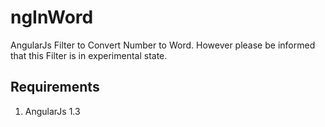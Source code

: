 # ngInWord
AngularJs Filter to Convert Number to Word. However please be informed that this Filter is  in experimental state.

## Requirements
1. AngularJs 1.3

